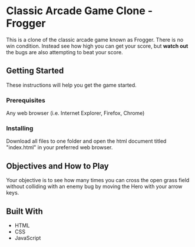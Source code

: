 # Classic Arcade Game Clone - Frogger

This is a clone of the classic arcade game known as Frogger. There is no win condition. Instead see how high you can get your score, but **watch out** the bugs are also attempting to beat your score.

## Getting Started

These instructions will help you get the game started.

### Prerequisites

Any web browser (i.e. Internet Explorer, Firefox, Chrome)

### Installing

Download all files to one folder and open the html document titled "index.html" in your preferred web browser.

## Objectives and How to Play

Your objective is to see how many times you can cross the open grass field without colliding with an enemy bug by moving the Hero with your arrow keys.

## Built With

* HTML
* CSS
* JavaScript
